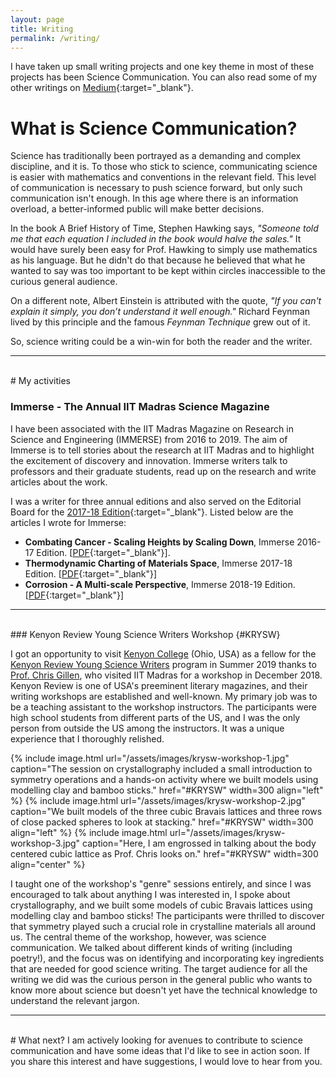 ```yaml
---
layout: page
title: Writing
permalink: /writing/
---
```


I have taken up small writing projects and one key theme in most of these projects has been Science Communication. You can also read some of my other writings on [Medium](https://medium.com/@mythreyi){:target="_blank"}.

# What is Science Communication?
Science has traditionally been portrayed as a demanding and complex discipline, and it is. To those who stick to science, communicating science is easier with mathematics and conventions in the relevant field. This level of communication is necessary to push science forward, but only such communication isn't enough. In this age where there is an information overload, a better-informed public will make better decisions.

In the book A Brief History of Time, Stephen Hawking says, *"Someone told me that each equation I included in the book would halve the sales."*  It would have surely been easy for Prof. Hawking to simply use mathematics as his language. But he didn't do that because he believed that what he wanted to say was too important to be kept within circles inaccessible to the curious general audience.

On a different note, Albert Einstein is attributed with the quote, *"If you can't explain it simply, you don’t understand it well enough."* Richard Feynman lived by this principle and the famous *Feynman Technique* grew out of it.

So, science writing could be a win-win for both the reader and the writer.

--------
<br>
# My activities

### Immerse - The Annual IIT Madras Science Magazine
I have been associated with the IIT Madras Magazine on Research in Science and Engineering (IMMERSE) from 2016 to 2019. The aim of Immerse is to tell stories about the research at IIT Madras and to highlight the excitement of discovery and innovation. Immerse writers talk to professors and their graduate students, read up on the research and write articles about the work.

I was a writer for three annual editions and also served on the Editorial Board for the [2017-18 Edition](/assets/files/Immerse/Immerse_2018.pdf){:target="_blank"}. Listed below are the articles I wrote for Immerse:
* **Combating Cancer - Scaling Heights by Scaling Down**, Immerse 2016-17 Edition. \[[PDF](/assets/files/Immerse/Immerse_2017_Article.pdf){:target="_blank"}\].
* **Thermodynamic Charting of Materials Space**, Immerse 2017-18 Edition. \[[PDF](/assets/files/Immerse/Immerse_2018_Article.pdf){:target="_blank"}\]
* **Corrosion - A Multi-scale Perspective**, Immerse 2018-19 Edition. \[[PDF](/assets/files/Immerse/Immerse_2019_Article.pdf){:target="_blank"}\]

--------
<br>
### Kenyon Review Young Science Writers Workshop {#KRYSW}

<p>I got an opportunity to visit <a href="https://www.kenyon.edu" target="_blank">Kenyon College</a> (Ohio, USA) as a fellow for the <a href="https://kenyonreview.org/workshops/young-science-writers/" target="_blank">Kenyon Review Young Science Writers</a> program in Summer 2019 thanks to <a href="https://www.kenyon.edu/directories/campus-directory/biography/chris-gillen/" target="_blank" >Prof. Chris Gillen</a>, who visited IIT Madras for a workshop in December 2018. Kenyon Review is one of USA's preeminent literary magazines, and their writing workshops are established and well-known. My primary job was to be a teaching assistant to the workshop instructors. The participants were high school students from different parts of the US, and I was the only person from outside the US among the instructors. It was a unique experience that I thoroughly relished.</p>

{% include image.html url="/assets/images/krysw-workshop-1.jpg" caption="The session on crystallography included a small introduction to symmetry operations and a hands-on activity where we built models using modelling clay and bamboo sticks." href="#KRYSW" width=300 align="left" %}
{% include image.html url="/assets/images/krysw-workshop-2.jpg" caption="We built models of the three cubic Bravais lattices and three rows of close packed spheres to look at stacking." href="#KRYSW" width=300 align="left" %}
{% include image.html url="/assets/images/krysw-workshop-3.jpg" caption="Here, I am engrossed in talking about the body centered cubic lattice as Prof. Chris looks on." href="#KRYSW" width=300 align="center" %}

<p> I taught one of the workshop's "genre" sessions entirely, and since I was encouraged to talk about anything I was interested in, I spoke about crystallography, and we built some models of cubic Bravais lattices using modelling clay and bamboo sticks! The participants were thrilled to discover that symmetry played such a crucial role in crystalline materials all around us. The central theme of the workshop, however, was science communication. We talked about different kinds of writing (including poetry!), and the focus was on identifying and incorporating key ingredients that are needed for good science writing. The target audience for all the writing we did was the curious person in the general public who wants to know more about science but doesn't yet have the technical knowledge to understand the relevant jargon.</p>

--------
<br>
# What next?
I am actively looking for avenues to contribute to science communication and have some ideas that I'd like to see in action soon. If you share this interest and have suggestions, I would love to hear from you.

